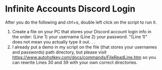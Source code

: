 # Infinite Accounts Discord Login #

After you do the following and ctrl+s, double left click on the script to run it.

1. Create a file on your PC that stores your Discord account login info in the order: (Line 1) your username (Line 2) your password. "(Line 1)" does not mean you actually type it out. . .
2. I already put a demo in my script on the file (that stores your usernames and passwords) path directory, but please visit https://www.autohotkey.com/docs/commands/FileReadLine.htm so you can rewrite Lines 30 and 39 with your own correct directories. 
